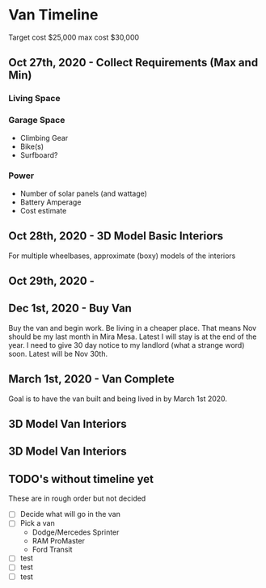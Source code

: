 # Van Timeline

Target cost \$25,000 max cost \$30,000

## Oct 27th, 2020 - Collect Requirements (Max and Min)

### Living Space

### Garage Space

* Climbing Gear
* Bike(s)
* Surfboard?

### Power

* Number of solar panels (and wattage)
* Battery Amperage
* Cost estimate

## Oct 28th, 2020 - 3D Model Basic Interiors

For multiple wheelbases, approximate (boxy) models of the interiors

## Oct 29th, 2020 - 

## Dec 1st, 2020 - Buy Van

Buy the van and begin work. Be living in a cheaper place. That means Nov should be my last month in Mira Mesa. Latest I will stay is at the end of the year. I need to give 30 day notice to my
landlord (what a strange word) soon. Latest will be Nov 30th. 

## March 1st, 2020 - Van Complete
Goal is to have the van built and being lived in by March 1st 2020. 

## 3D Model Van Interiors

## 3D Model Van Interiors

## TODO's without timeline yet

These are in rough order but not decided

* [ ] Decide what will go in the van
* [ ] Pick a van
  * Dodge/Mercedes Sprinter
  * RAM ProMaster
  * Ford Transit
* [ ] test
* [ ] test
* [ ] test